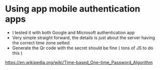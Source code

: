 
Using app mobile authentication apps
================

- I tested it with both Google and Microsoft authentication app
- Very simple straight forward, the details is just about the server having the 
  correct time zone setted
- Generate the Qr code with the secret should be fine ( tons of JS to do this )

https://en.wikipedia.org/wiki/Time-based_One-time_Password_Algorithm
